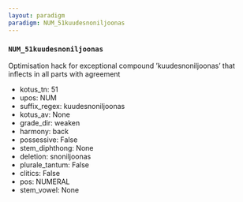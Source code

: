 ```yaml
---
layout: paradigm
paradigm: NUM_51kuudesnoniljoonas
---
```

### ` NUM_51kuudesnoniljoonas `

Optimisation hack for exceptional compound ’kuudesnoniljoonas’ that inflects in all parts with agreement
* kotus_tn: 51
* upos: NUM
* suffix_regex: kuudesnoniljoonas
* kotus_av: None
* grade_dir: weaken
* harmony: back
* possessive: False
* stem_diphthong: None
* deletion: snoniljoonas
* plurale_tantum: False
* clitics: False
* pos: NUMERAL
* stem_vowel: None
